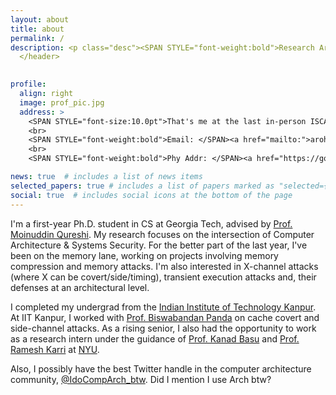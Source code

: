 ```yaml
---
layout: about
title: about
permalink: /
description: <p class="desc"><SPAN STYLE="font-weight:bold">Research Areas - Computer Architecture and Security.</SPAN><br> <a href="https://memlab.ece.gatech.edu/">Memory Systems Lab</a>, <a href="https://scs.gatech.edu/">Georgia Tech</a></p>
  </header>
  

profile:
  align: right
  image: prof_pic.jpg
  address: >
    <SPAN STYLE="font-size:10.0pt">That's me at the last in-person ISCA. </SPAN>
    <br>
    <SPAN STYLE="font-weight:bold">Email: </SPAN><a href="mailto:">arohan7@gatech.edu</a> 
    <br>
    <SPAN STYLE="font-weight:bold">Phy Addr: </SPAN><a href="https://goo.gl/maps/v2phz62uELtJWprv7">KACB 1210, Georgia Tech</a>

news: true  # includes a list of news items
selected_papers: true # includes a list of papers marked as "selected={true}"
social: true  # includes social icons at the bottom of the page
---
```

I'm a first-year Ph.D. student in CS at Georgia Tech, advised by [Prof. Moinuddin Qureshi](https://www.cc.gatech.edu/~moin/). My research focuses on the intersection of Computer Architecture & Systems Security. For the better part of the last year, I've been on the memory lane, working on projects involving memory compression and memory attacks. I'm also interested in X-channel attacks (where X can be covert/side/timing), transient execution attacks and, their defenses at an architectural level.

I completed my undergrad from the [Indian Institute of Technology Kanpur](https://www.iitk.ac.in/). At IIT Kanpur, I worked with [Prof. Biswabandan Panda](https://www.cse.iitb.ac.in/~biswa/) on cache covert and side-channel attacks. As a rising senior, I also had the opportunity to work as a research intern under the guidance of [Prof. Kanad Basu](https://personal.utdallas.edu/~kanad.basu/) and [Prof. Ramesh Karri](https://engineering.nyu.edu/faculty/ramesh-karri) at [NYU](https://engineering.nyu.edu/).

Also, I possibly have the best Twitter handle in the computer architecture community, [@IdoCompArch_btw](https://twitter.com/IdoCompArch_btw). Did I mention I use Arch btw?
